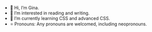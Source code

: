 - 👋 Hi, I’m Gina.
- 👀 I’m interested in reading and writing.
- 🌱 I’m currently learning CSS and advanced CSS. 
- ⭐ Pronouns: Any pronouns are welcomed, including neopronouns. 
